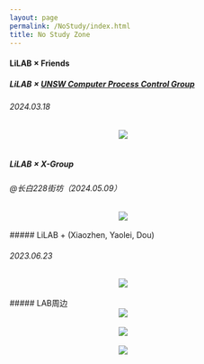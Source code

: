 ```yaml
---
layout: page
permalink: /NoStudy/index.html
title: No Study Zone
---
```


#### LiLAB × Friends

##### LiLAB × [UNSW Computer Process Control Group](https://www.unsw.edu.au/research/computer-process-control-group)

###### 2024.03.18

<div align="center">
<img src="https://usst-lilab.github.io/images/NoStudy/5.jpg">
</div><br>



##### LiLAB × X-Group

###### @长白228街坊（2024.05.09）

<div align="center">
<img src="https://usst-lilab.github.io/images/NoStudy/228.jpg">
</div><br>
##### LiLAB + (Xiaozhen, Yaolei, Dou)

###### 2023.06.23


<div align="center">
<img src="https://usst-lilab.github.io/images/NoStudy/3.jpg">
</div><br>
##### LAB周边

<div align="center">
<img src="https://usst-lilab.github.io/images/NoStudy/4.jpg">
</div><br>
<div align="center">
<img src="https://usst-lilab.github.io/images/NoStudy/bag1.jpg">
</div><br>

<div align="center">
<img src="https://usst-lilab.github.io/images/NoStudy/bag.png">
</div><br>


<html lang="en">

<head>
    <meta charset="UTF-8">
    <meta name="viewport" content="width=device-width, initial-scale=1.0">
    <title>Image Slider</title>
    <style>
        * { box-sizing: border-box; }


        .slider {
            position: relative;
            width: 100%;
            max-width: 600px; /* 轮播图最大宽度 */
            margin: auto;
            overflow: hidden;
        }
    
        .slides {
            display: flex;
            transition: transform 0.5s ease-in-out;
        }
    
        .slides img {
            width: 70%; /* 将图片宽度设置为容器的100% */
            /* 如果需要设置固定大小，可以使用以下代码替换上面两行 */
            /* width: 500px; */
            height: 300px; */
        }
    
        .navigation {
            position: absolute;
            top: 50%;
            width: 100%;
            display: flex;
            justify-content: space-between;
            transform: translateY(-50%);
        }
    
        .prev, .next {
            background-color: rgba(0, 0, 0, 0.5);
            color: white;
            border: none;
            padding: 10px;
            cursor: pointer;
            font-size: 18px;
        }
    </style>
</head>
<body>

<div class="slider">
    <div class="slides">
        <img src="https://usst-lilab.github.io/images/NoStudy/bag1.jpg" alt="Image 1">
        <img src="https://usst-lilab.github.io/images/NoStudy/bag2.jpg" alt="Image 2">
        <img src="https://usst-lilab.github.io/images/NoStudy/bag3.jpg" alt="Image 3">
    </div>
    <div class="navigation">
        <button class="prev">&#10094;</button>
        <button class="next">&#10095;</button>
    </div>
</div>


<script>
    const slides = document.querySelector('.slides');
    const images = document.querySelectorAll('.slides img');
    const prev = document.querySelector('.prev');
    const next = document.querySelector('.next');
    let index = 0;

    function showSlide(idx) {
        const width = images[0].clientWidth;
        slides.style.transform = `translateX(${-width * idx}px)`;
    }
    
    prev.addEventListener('click', () => {
        index = (index > 0) ? index - 1 : images.length - 1;
        showSlide(index);
    });
    
    next.addEventListener('click', () => {
        index = (index < images.length - 1) ? index + 1 : 0;
        showSlide(index);
    });
    
    // Adjust the slide position on window resize
    window.addEventListener('resize', () => showSlide(index));
</script>

</body>
</html>
